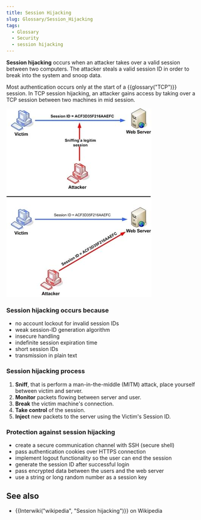 ```yaml
---
title: Session Hijacking
slug: Glossary/Session_Hijacking
tags:
  - Glossary
  - Security
  - session hijacking
---
```

**Session hijacking** occurs when an attacker takes over a valid session between two computers. The attacker steals a valid session ID in order to break into the system and snoop data.

Most authentication occurs only at the start of a {{glossary("TCP")}} session. In TCP session hijacking, an attacker gains access by taking over a TCP session between two machines in mid session.

![](session_hijacking_3.jpg)

### Session hijacking occurs because

- no account lockout for invalid session IDs
- weak session-ID generation algorithm
- insecure handling
- indefinite session expiration time
- short session IDs
- transmission in plain text

### Session hijacking process

1.  **Sniff**, that is perform a man-in-the-middle (MITM) attack, place yourself between victim and server.
2.  **Monitor** packets flowing between server and user.
3.  **Break** the victim machine's connection.
4.  **Take control** of the session.
5.  **Inject** new packets to the server using the Victim's Session ID.

### Protection against session hijacking

- create a secure communication channel with SSH (secure shell)
- pass authentication cookies over HTTPS connection
- implement logout functionality so the user can end the session
- generate the session ID after successful login
- pass encrypted data between the users and the web server
- use a string or long random number as a session key

## See also

- {{Interwiki("wikipedia", "Session hijacking")}} on Wikipedia
